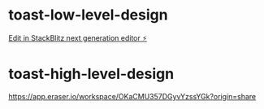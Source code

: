 # toast-low-level-design

[Edit in StackBlitz next generation editor ⚡️](https://stackblitz.com/~/github.com/oopsv2/toast-low-level-design)



# toast-high-level-design

https://app.eraser.io/workspace/OKaCMU357DGyvYzssYGk?origin=share
